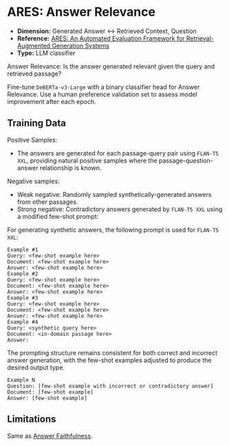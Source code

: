 # ARES: Answer Relevance

- **Dimension:** Generated Answer <-> Retrieved Context, Question
- **Reference:** [ARES: An Automated Evaluation Framework for Retrieval-Augmented Generation Systems](https://arxiv.org/abs/2311.09476)
- **Type:** LLM classifier

Answer Relevance: Is the answer generated relevant given the query and retrieved passage?

Fine-tune `DeBERTa-v3-Large` with a binary classifier head for Answer Relevance. Use a human preference validation set to assess model improvement after each epoch.

## Training Data

Positive Samples: 
- The answers are generated for each passage-query pair using `FLAN-T5 XXL`, providing natural positive samples where the passage-question-answer relationship is known.

Negative samples:
- Weak negative: Randomly sampled synthetically-generated answers from other passages.
- Strong negative: Contradictory answers generated by `FLAN-T5 XXL` using a modified few-shot prompt:

For generating synthetic answers, the following prompt is used for `FLAN-T5 XXL`:
```
Example #1
Query: <few-shot example here>
Document: <few-shot example here>
Answer: <few-shot example here>
Example #2
Query: <few-shot example here>
Document: <few-shot example here>
Answer: <few-shot example here>
Example #3
Query: <few-shot example here>
Document: <few-shot example here>
Answer: <few-shot example here>
Example #4
Query: <synthetic query here>
Document: <in-domain passage here>
Answer:
```

The prompting structure remains consistent for both correct and incorrect answer generation, with the few-shot examples adjusted to produce the desired output type.

```
Example N
Question: [few-shot example with incorrect or contradictory answer]
Document: [few-shot example]
Answer: [few-shot example]
```

## Limitations
Same as [Answer Faithfulness](ARES_answer-faithfulness.md).